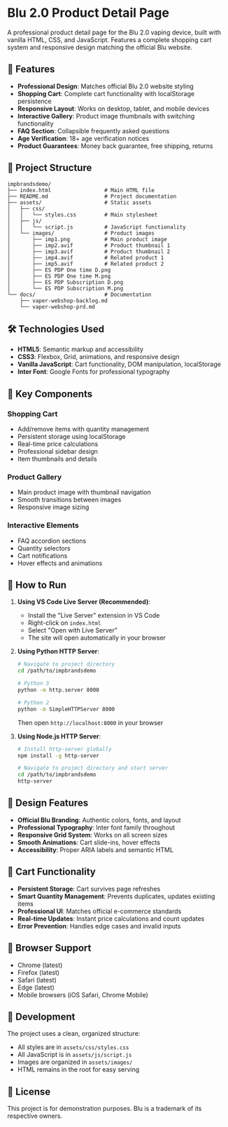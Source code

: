 # Blu 2.0 Product Detail Page

A professional product detail page for the Blu 2.0 vaping device, built with vanilla HTML, CSS, and JavaScript. Features a complete shopping cart system and responsive design matching the official Blu website.

## 🚀 Features

- **Professional Design**: Matches official Blu 2.0 website styling
- **Shopping Cart**: Complete cart functionality with localStorage persistence
- **Responsive Layout**: Works on desktop, tablet, and mobile devices
- **Interactive Gallery**: Product image thumbnails with switching functionality
- **FAQ Section**: Collapsible frequently asked questions
- **Age Verification**: 18+ age verification notices
- **Product Guarantees**: Money back guarantee, free shipping, returns

## 📁 Project Structure

```
impbrandsdemo/
├── index.html                 # Main HTML file
├── README.md                  # Project documentation
├── assets/                    # Static assets
│   ├── css/
│   │   └── styles.css         # Main stylesheet
│   ├── js/
│   │   └── script.js          # JavaScript functionality
│   └── images/                # Product images
│       ├── imp1.png           # Main product image
│       ├── imp2.avif          # Product thumbnail 1
│       ├── imp3.avif          # Product thumbnail 2
│       ├── imp4.avif          # Related product 1
│       ├── imp5.avif          # Related product 2
│       ├── ES PDP One time D.png
│       ├── ES PDP One time M.png
│       ├── ES PDP Subscription D.png
│       └── ES PDP Subscription M.png
└── docs/                      # Documentation
    ├── vaper-webshop-backlog.md
    └── vaper-webshop-prd.md
```

## 🛠️ Technologies Used

- **HTML5**: Semantic markup and accessibility
- **CSS3**: Flexbox, Grid, animations, and responsive design
- **Vanilla JavaScript**: Cart functionality, DOM manipulation, localStorage
- **Inter Font**: Google Fonts for professional typography

## 🎯 Key Components

### Shopping Cart
- Add/remove items with quantity management
- Persistent storage using localStorage
- Real-time price calculations
- Professional sidebar design
- Item thumbnails and details

### Product Gallery
- Main product image with thumbnail navigation
- Smooth transitions between images
- Responsive image sizing

### Interactive Elements
- FAQ accordion sections
- Quantity selectors
- Cart notifications
- Hover effects and animations

## 🚀 How to Run

1. **Using VS Code Live Server (Recommended)**:
   - Install the "Live Server" extension in VS Code
   - Right-click on `index.html`
   - Select "Open with Live Server"
   - The site will open automatically in your browser

2. **Using Python HTTP Server**:
   ```bash
   # Navigate to project directory
   cd /path/to/impbrandsdemo
   
   # Python 3
   python -m http.server 8000
   
   # Python 2
   python -m SimpleHTTPServer 8000
   ```
   Then open `http://localhost:8000` in your browser

3. **Using Node.js HTTP Server**:
   ```bash
   # Install http-server globally
   npm install -g http-server
   
   # Navigate to project directory and start server
   cd /path/to/impbrandsdemo
   http-server
   ```

## 🎨 Design Features

- **Official Blu Branding**: Authentic colors, fonts, and layout
- **Professional Typography**: Inter font family throughout
- **Responsive Grid System**: Works on all screen sizes
- **Smooth Animations**: Cart slide-ins, hover effects
- **Accessibility**: Proper ARIA labels and semantic HTML

## 🛒 Cart Functionality

- **Persistent Storage**: Cart survives page refreshes
- **Smart Quantity Management**: Prevents duplicates, updates existing items
- **Professional UI**: Matches official e-commerce standards
- **Real-time Updates**: Instant price calculations and count updates
- **Error Prevention**: Handles edge cases and invalid inputs

## 📱 Browser Support

- Chrome (latest)
- Firefox (latest)
- Safari (latest)
- Edge (latest)
- Mobile browsers (iOS Safari, Chrome Mobile)

## 🔧 Development

The project uses a clean, organized structure:
- All styles are in `assets/css/styles.css`
- All JavaScript is in `assets/js/script.js`
- Images are organized in `assets/images/`
- HTML remains in the root for easy serving

## 📄 License

This project is for demonstration purposes. Blu is a trademark of its respective owners.
